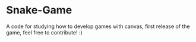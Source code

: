 # Snake-Game

A code for studying how to develop games with canvas, first release of the game, feel free to contribute! :)
